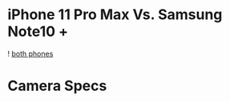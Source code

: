 # iPhone 11 Pro Max Vs. Samsung Note10 +
! [both phones](https://images.idgesg.net/images/article/2019/09/galaxy-note-10-vs-iphone-pro-100810710-large.jpg)
# Camera Specs
